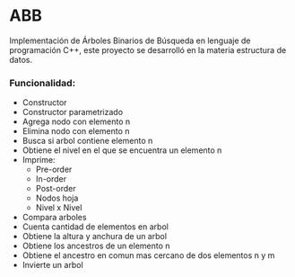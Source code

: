 # ABB
Implementación de Árboles Binarios de Búsqueda en lenguaje de programación C++, este proyecto se desarrolló en la materia estructura de datos.

### Funcionalidad:
- Constructor
- Constructor parametrizado
- Agrega nodo con elemento n
- Elimina nodo con elemento n
- Busca si arbol contiene elemento n
- Obtiene el nivel en el que se encuentra un elemento n
- Imprime:
	- Pre-order
	- In-order
	- Post-order
	- Nodos hoja
	- Nivel x Nivel
- Compara arboles
- Cuenta cantidad de elementos en arbol
- Obtiene la altura y anchura de un arbol
- Obtiene los ancestros de un elemento n
- Obtiene el ancestro en comun mas cercano de dos elementos n y m
- Invierte un arbol
